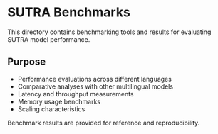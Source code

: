 # SUTRA Benchmarks

This directory contains benchmarking tools and results for evaluating SUTRA model performance.

## Purpose

- Performance evaluations across different languages
- Comparative analyses with other multilingual models
- Latency and throughput measurements
- Memory usage benchmarks
- Scaling characteristics

Benchmark results are provided for reference and reproducibility.
